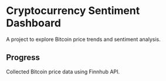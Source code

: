 # Cryptocurrency Sentiment Dashboard
A project to explore Bitcoin price trends and sentiment analysis.

## Progress
Collected Bitcoin price data using Finnhub API.
